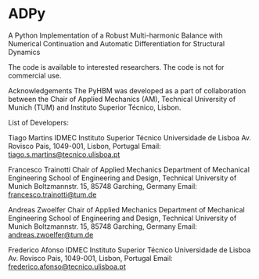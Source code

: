 # ADPy
A Python Implementation of a Robust Multi-harmonic Balance with Numerical Continuation and Automatic Differentiation for Structural Dynamics

The code is available to interested researchers.
The code is not for commercial use.

Acknowledgements
The PyHBM was developed as a part of collaboration between the Chair of Applied Mechanics (AM), Technical University of Munich (TUM) and Instituto Superior Técnico, Lisbon.

List of Developers:

Tiago Martins 
IDMEC
Instituto Superior Técnico
Universidade de Lisboa
Av. Rovisco Pais, 1049-001, Lisbon, Portugal
Email: tiago.s.martins@tecnico.ulisboa.pt

Francesco Trainotti
Chair of Applied Mechanics
Department of Mechanical Engineering
School of Engineering and Design, Technical University of Munich
Boltzmannstr. 15, 85748 Garching, Germany
Email: francesco.trainotti@tum.de

Andreas Zwoelfer
Chair of Applied Mechanics
Department of Mechanical Engineering
School of Engineering and Design, Technical University of Munich
Boltzmannstr. 15, 85748 Garching, Germany
Email: andreas.zwoelfer@tum.de

Frederico Afonso
IDMEC
Instituto Superior Técnico
Universidade de Lisboa
Av. Rovisco Pais, 1049-001, Lisbon, Portugal
Email: frederico.afonso@tecnico.ulisboa.pt
